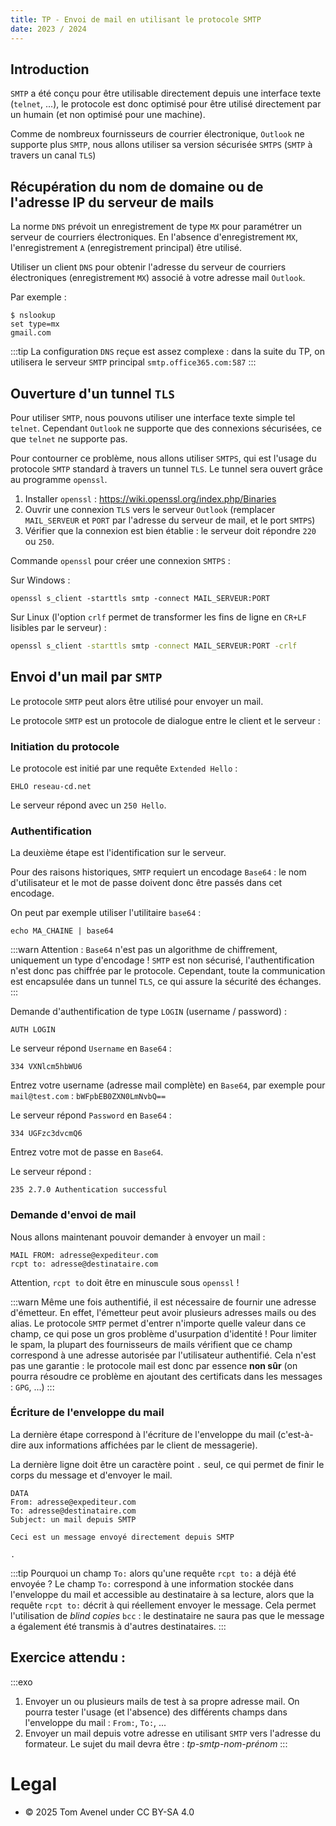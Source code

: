 ```yaml
---
title: TP - Envoi de mail en utilisant le protocole SMTP
date: 2023 / 2024
---
```


## Introduction

`SMTP` a été conçu pour être utilisable directement depuis une interface texte (`telnet`, ...), le protocole est donc optimisé pour être utilisé directement par un humain (et non optimisé pour une machine).

Comme de nombreux fournisseurs de courrier électronique, `Outlook` ne supporte plus `SMTP`, nous allons utiliser sa version sécurisée `SMTPS` (`SMTP` à travers un canal `TLS`)

## Récupération du nom de domaine ou de l'adresse IP du serveur de mails

La norme `DNS` prévoit un enregistrement de type `MX` pour paramétrer un serveur de courriers électroniques.
En l'absence d'enregistrement `MX`, l'enregistrement `A` (enregistrement principal) être utilisé.

Utiliser un client `DNS` pour obtenir l'adresse du serveur de courriers électroniques (enregistrement `MX`) associé à votre adresse mail `Outlook`.

Par exemple :

```
$ nslookup
set type=mx
gmail.com
```

:::tip
La configuration `DNS` reçue est assez complexe : dans la suite du TP, on utilisera le serveur `SMTP` principal `smtp.office365.com:587`
:::


## Ouverture d'un tunnel `TLS`

Pour utiliser `SMTP`, nous pouvons utiliser une interface texte simple tel `telnet`.
Cependant `Outlook` ne supporte que des connexions sécurisées, ce que `telnet` ne supporte pas.

Pour contourner ce problème, nous allons utiliser `SMTPS`, qui est l'usage du protocole `SMTP` standard à travers un tunnel `TLS`. Le tunnel sera ouvert grâce au programme `openssl`.

1. Installer `openssl` : https://wiki.openssl.org/index.php/Binaries 
2. Ouvrir une connexion `TLS` vers le serveur `Outlook` (remplacer `MAIL_SERVEUR` et `PORT` par l'adresse du serveur de mail, et le port `SMTPS`)
3. Vérifier que la connexion est bien établie : le serveur doit répondre `220` ou `250`.

Commande `openssl` pour créer une connexion `SMTPS` :

Sur Windows :

```batch
openssl s_client -starttls smtp -connect MAIL_SERVEUR:PORT
```

Sur Linux (l'option `crlf` permet de transformer les fins de ligne en `CR+LF` lisibles par le serveur) :

```sh
openssl s_client -starttls smtp -connect MAIL_SERVEUR:PORT -crlf
```

## Envoi d'un mail par `SMTP`

Le protocole `SMTP` peut alors être utilisé pour envoyer un mail.

Le protocole `SMTP` est un protocole de dialogue entre le client et le serveur :

### Initiation du protocole

Le protocole est initié par une requête `Extended Hello` :

```
EHLO reseau-cd.net
```

Le serveur répond avec un `250 Hello`.

### Authentification

La deuxième étape est l'identification sur le serveur.

Pour des raisons historiques, `SMTP` requiert un encodage `Base64` : le nom d'utilisateur et le mot de passe doivent donc être passés dans cet encodage.

On peut par exemple utiliser l'utilitaire `base64` :

```
echo MA_CHAINE | base64
```

:::warn
Attention : `Base64` n'est pas un algorithme de chiffrement, uniquement un type d'encodage ! `SMTP` est non sécurisé, l'authentification n'est donc pas chiffrée par le protocole. Cependant, toute la communication est encapsulée dans un tunnel `TLS`, ce qui assure la sécurité des échanges.
:::

Demande d'authentification de type `LOGIN` (username / password) :

```
AUTH LOGIN
```

Le serveur répond `Username` en `Base64` :

```
334 VXNlcm5hbWU6
```

Entrez votre username (adresse mail complète) en `Base64`, par exemple pour `mail@test.com` : `bWFpbEB0ZXN0LmNvbQ==`

Le serveur répond `Password` en `Base64` :

```
334 UGFzc3dvcmQ6
```

Entrez votre mot de passe en `Base64`.

Le serveur répond :

```
235 2.7.0 Authentication successful
```

### Demande d'envoi de mail

Nous allons maintenant pouvoir demander à envoyer un mail :

```
MAIL FROM: adresse@expediteur.com
rcpt to: adresse@destinataire.com
```

Attention, `rcpt to` doit être en minuscule sous `openssl` !

:::warn
Même une fois authentifié, il est nécessaire de fournir une adresse d'émetteur. En effet, l'émetteur peut avoir plusieurs adresses mails ou des alias. Le protocole `SMTP` permet d'entrer n'importe quelle valeur dans ce champ, ce qui pose un gros problème d'usurpation d'identité ! Pour limiter le spam, la plupart des fournisseurs de mails vérifient que ce champ correspond à une adresse autorisée par l'utilisateur authentifié. Cela n'est pas une garantie : le protocole mail est donc par essence **non sûr** (on pourra résoudre ce problème en ajoutant des certificats dans les messages : `GPG`, ...)
:::

### Écriture de l'enveloppe du mail

La dernière étape correspond à l'écriture de l'enveloppe du mail (c'est-à-dire aux informations affichées par le client de messagerie).

La dernière ligne doit être un caractère point `.` seul, ce qui permet de finir le corps du message et d'envoyer le mail.

```
DATA
From: adresse@expediteur.com
To: adresse@destinataire.com
Subject: un mail depuis SMTP

Ceci est un message envoyé directement depuis SMTP

.
```

:::tip
Pourquoi un champ `To:` alors qu'une requête `rcpt to:` a déjà été envoyée ? Le champ `To:` correspond à une information stockée dans l'enveloppe du mail et accessible au destinataire à sa lecture, alors que la requête `rcpt to:` décrit à qui réellement envoyer le message. Cela permet l'utilisation de _blind copies_ `bcc` : le destinataire ne saura pas que le message a également été transmis à d'autres destinataires.
:::


## Exercice attendu :

:::exo
1. Envoyer un ou plusieurs mails de test à sa propre adresse mail. On pourra tester l'usage (et l'absence) des différents champs dans l'enveloppe du mail : `From:`, `To:`, ...
2. Envoyer un mail depuis votre adresse en utilisant `SMTP` vers l'adresse du formateur. Le sujet du mail devra être : _tp-smtp-nom-prénom_
:::

# Legal

- © 2025 Tom Avenel under CC  BY-SA 4.0
